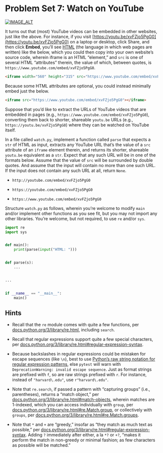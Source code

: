 # Problem Set 7: Watch on YouTube

[![IMAGE_ALT](https://img.youtube.com/vi/lK_ydZ7JiBk/0.jpg)](https://youtu.be/lK_ydZ7JiBk)

It turns out that (most) YouTube videos can be embedded in other websites, just like the above. For instance, if you visit [https://youtu.be/xvFZjo5PgG0](https://youtu.be/xvFZjo5PgG0) on a laptop or desktop, click Share, and then click **Embed**, you’ll see [HTML](https://en.wikipedia.org/wiki/HTML) (the language in which web pages are written) like the below, which you could then copy into your own website’s source code, wherein iframe is an HTML “element,” and `src` is one of several HTML “attributes” therein, the value of which, between quotes, is `https://www.youtube.com/embed/xvFZjo5PgG0`.

```html
<iframe width="560" height="315" src="https://www.youtube.com/embed/xvFZjo5PgG0" title="YouTube video player" frameborder="0" allow="accelerometer; autoplay; clipboard-write; encrypted-media; gyroscope; picture-in-picture" allowfullscreen></iframe>
```

Because some HTML attributes are optional, you could instead minimally embed just the below.

```html
<iframe src="https://www.youtube.com/embed/xvFZjo5PgG0"></iframe>
```

Suppose that you’d like to extract the URLs of YouTube videos that are embedded in pages (e.g., `https://www.youtube.com/embed/xvFZjo5PgG0`), converting them back to shorter, shareable `youtu.be` URLs (e.g., `https://youtu.be/xvFZjo5PgG0`) where they can be watched on YouTube itself.

In a file called `watch.py`, implement a function called `parse` that expects a `str` of HTML as input, extracts any YouTube URL that’s the value of a `src` attribute of an `iframe` element therein, and returns its shorter, shareable `youtu.be` equivalent as a `str`. Expect that any such URL will be in one of the formats below. Assume that the value of `src` will be surrounded by double quotes. And assume that the input will contain no more than one such URL. If the input does not contain any such URL at all, return `None`.

- `http://youtube.com/embed/xvFZjo5PgG0`

- `https://youtube.com/embed/xvFZjo5PgG0`

- `https://www.youtube.com/embed/xvFZjo5PgG0`

Structure `watch.py` as follows, wherein you’re welcome to modify `main` and/or implement other functions as you see fit, but you may not import any other libraries. You’re welcome, but not required, to use `re` and/or `sys`.

```python
import re
import sys


def main():
    print(parse(input("HTML: ")))


def parse(s):
    ...


...


if __name__ == "__main__":
    main()
```

## Hints

- Recall that the `re` module comes with quite a few functions, per [docs.python.org/3/library/re.html](https://docs.python.org/3/library/re.html), including `search`.

- Recall that regular expressions support quite a few special characters, per [docs.python.org/3/library/re.html#regular-expression-syntax](https://docs.python.org/3/library/re.html#regular-expression-syntax).

- Because backslashes in regular expressions could be mistaken for escape sequences (like `\n`), best to use [Python’s raw string notation for regular expression patterns](https://docs.python.org/3/library/re.html#module-re), else `pytest` will warn with `DeprecationWarning: invalid escape sequence`. Just as format strings are prefixed with `f`, so are raw strings prefixed with `r`. For instance, instead of `"harvard\.edu"`, use `r"harvard\.edu"`.

- Note that `re.search`, if passed a pattern with “capturing groups” (i.e., parentheses), returns a “match object,” per [docs.python.org/3/library/re.html#match-objects](https://docs.python.org/3/library/re.html#match-objects), wherein matches are 1-indexed, which you can access individually with `group`, per [docs.python.org/3/library/re.html#re.Match.group](https://docs.python.org/3/library/re.html#re.Match.group), or collectively with `groups`, per [docs.python.org/3/library/re.html#re.Match.groups](https://docs.python.org/3/library/re.html#re.Match.groups).

- Note that `*` and `+` are “greedy,” insofar as “they match as much text as possible,” per [docs.python.org/3/library/re.html#regular-expression-syntax](https://docs.python.org/3/library/re.html#regular-expression-syntax). Adding `?` immediately after either, a la `*?` or `+?`, “makes it perform the match in non-greedy or minimal fashion; as few characters as possible will be matched.”
